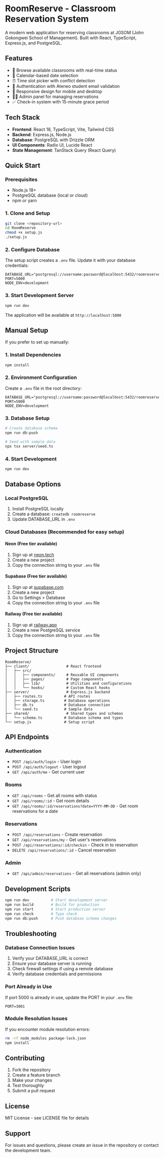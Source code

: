 # RoomReserve - Classroom Reservation System

A modern web application for reserving classrooms at JGSOM (John Gokongwei School of Management). Built with React, TypeScript, Express.js, and PostgreSQL.

## Features

- 🏢 Browse available classrooms with real-time status
- 📅 Calendar-based date selection
- ⏰ Time slot picker with conflict detection
- 🔐 Authentication with Ateneo student email validation
- 📱 Responsive design for mobile and desktop
- 👨‍💼 Admin panel for managing reservations
- ✅ Check-in system with 15-minute grace period

## Tech Stack

- **Frontend**: React 18, TypeScript, Vite, Tailwind CSS
- **Backend**: Express.js, Node.js
- **Database**: PostgreSQL with Drizzle ORM
- **UI Components**: Radix UI, Lucide React
- **State Management**: TanStack Query (React Query)

## Quick Start

### Prerequisites

- Node.js 18+ 
- PostgreSQL database (local or cloud)
- npm or yarn

### 1. Clone and Setup

```bash
git clone <repository-url>
cd RoomReserve
chmod +x setup.js
./setup.js
```

### 2. Configure Database

The setup script creates a `.env` file. Update it with your database credentials:

```env
DATABASE_URL="postgresql://username:password@localhost:5432/roomreserve"
PORT=5000
NODE_ENV=development
```

### 3. Start Development Server

```bash
npm run dev
```

The application will be available at `http://localhost:5000`

## Manual Setup

If you prefer to set up manually:

### 1. Install Dependencies

```bash
npm install
```

### 2. Environment Configuration

Create a `.env` file in the root directory:

```env
DATABASE_URL="postgresql://username:password@localhost:5432/roomreserve"
PORT=5000
NODE_ENV=development
```

### 3. Database Setup

```bash
# Create database schema
npm run db:push

# Seed with sample data
npx tsx server/seed.ts
```

### 4. Start Development

```bash
npm run dev
```

## Database Options

### Local PostgreSQL

1. Install PostgreSQL locally
2. Create a database: `createdb roomreserve`
3. Update DATABASE_URL in `.env`

### Cloud Databases (Recommended for easy setup)

#### Neon (Free tier available)
1. Sign up at [neon.tech](https://neon.tech)
2. Create a new project
3. Copy the connection string to your `.env` file

#### Supabase (Free tier available)
1. Sign up at [supabase.com](https://supabase.com)
2. Create a new project
3. Go to Settings > Database
4. Copy the connection string to your `.env` file

#### Railway (Free tier available)
1. Sign up at [railway.app](https://railway.app)
2. Create a new PostgreSQL service
3. Copy the connection string to your `.env` file

## Project Structure

```
RoomReserve/
├── client/                 # React frontend
│   ├── src/
│   │   ├── components/     # Reusable UI components
│   │   ├── pages/          # Page components
│   │   ├── lib/            # Utilities and configurations
│   │   └── hooks/          # Custom React hooks
├── server/                 # Express.js backend
│   ├── routes.ts          # API routes
│   ├── storage.ts         # Database operations
│   ├── db.ts              # Database connection
│   └── seed.ts            # Sample data
├── shared/                 # Shared types and schemas
│   └── schema.ts          # Database schema and types
└── setup.js               # Setup script
```

## API Endpoints

### Authentication
- `POST /api/auth/login` - User login
- `POST /api/auth/logout` - User logout
- `GET /api/auth/me` - Get current user

### Rooms
- `GET /api/rooms` - Get all rooms with status
- `GET /api/rooms/:id` - Get room details
- `GET /api/rooms/:id/reservations?date=YYYY-MM-DD` - Get room reservations for a date

### Reservations
- `POST /api/reservations` - Create reservation
- `GET /api/reservations/my` - Get user's reservations
- `POST /api/reservations/:id/checkin` - Check in to reservation
- `DELETE /api/reservations/:id` - Cancel reservation

### Admin
- `GET /api/admin/reservations` - Get all reservations (admin only)

## Development Scripts

```bash
npm run dev          # Start development server
npm run build        # Build for production
npm run start        # Start production server
npm run check        # Type check
npm run db:push      # Push database schema changes
```

## Troubleshooting

### Database Connection Issues

1. Verify your DATABASE_URL is correct
2. Ensure your database server is running
3. Check firewall settings if using a remote database
4. Verify database credentials and permissions

### Port Already in Use

If port 5000 is already in use, update the PORT in your `.env` file:

```env
PORT=3001
```

### Module Resolution Issues

If you encounter module resolution errors:

```bash
rm -rf node_modules package-lock.json
npm install
```

## Contributing

1. Fork the repository
2. Create a feature branch
3. Make your changes
4. Test thoroughly
5. Submit a pull request

## License

MIT License - see LICENSE file for details

## Support

For issues and questions, please create an issue in the repository or contact the development team.
